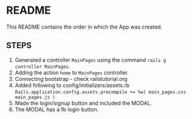 README
======

This README contains the order in which the App was created.

STEPS
-----

1) Generated a controller `MainPages` using the command `rails g controller MainPages`.  
2) Adding the action `home` to `MainPages` controller.  
3) Connecting bootstrap - check railstutorial.org  
4) Added following to config/initializers/assets.rb `Rails.application.config.assets.precompile += %w( main_pages.css main_pages.js )`  
5) Made the login/signup button and included the MODAL.  
6) The MODAL has a fb login button.